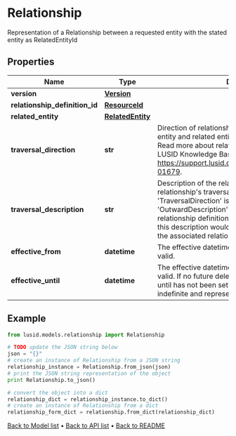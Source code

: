 # Relationship

Representation of a Relationship between a requested entity with the stated entity as RelatedEntityId

## Properties
Name | Type | Description | Notes
------------ | ------------- | ------------- | -------------
**version** | [**Version**](Version.md) |  | [optional] 
**relationship_definition_id** | [**ResourceId**](ResourceId.md) |  | 
**related_entity** | [**RelatedEntity**](RelatedEntity.md) |  | 
**traversal_direction** | **str** | Direction of relationship between the requested entity and related entity. This can be &#39;In&#39; or &#39;Out&#39;. Read more about relationships traversal direction in LUSID Knowledge Base here https://support.lusid.com/knowledgebase/article/KA-01679. | 
**traversal_description** | **str** | Description of the relationship based on relationship&#39;s traversal direction. If &#39;TraversalDirection&#39; is &#39;Out&#39;, this description would be &#39;OutwardDescription&#39; from the associated relationship definition. If &#39;TraversalDirection&#39; is &#39;In&#39;, this description would be &#39;InwardDescription&#39; from the associated relationship definition. | 
**effective_from** | **datetime** | The effective datetime from which the relationship is valid. | [optional] 
**effective_until** | **datetime** | The effective datetime until which the relationship is valid. If no future deletions are present or an effective until has not been set for the relationship, this will be indefinite and represented by the maximum date. | [optional] 

## Example

```python
from lusid.models.relationship import Relationship

# TODO update the JSON string below
json = "{}"
# create an instance of Relationship from a JSON string
relationship_instance = Relationship.from_json(json)
# print the JSON string representation of the object
print Relationship.to_json()

# convert the object into a dict
relationship_dict = relationship_instance.to_dict()
# create an instance of Relationship from a dict
relationship_form_dict = relationship.from_dict(relationship_dict)
```
[Back to Model list](../README.md#documentation-for-models) &#8226; [Back to API list](../README.md#documentation-for-api-endpoints) &#8226; [Back to README](../README.md)


